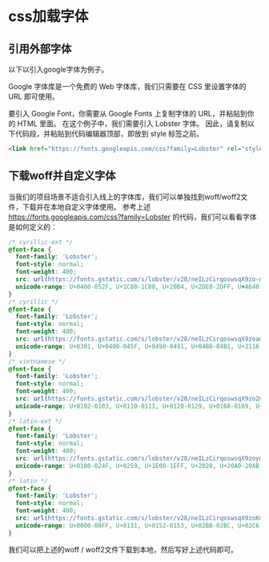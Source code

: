 # css加载字体
## 引用外部字体
以下以引入google字体为例子。

Google 字体库是一个免费的 Web 字体库，我们只需要在 CSS 里设置字体的 URL 即可使用。

要引入 Google Font，你需要从 Google Fonts 上复制字体的 URL，并粘贴到你的 HTML 里面。 在这个例子中，我们需要引入 Lobster 字体。 因此，请复制以下代码段，并粘贴到代码编辑器顶部，即放到 style 标签之前。
```html
<link href="https://fonts.googleapis.com/css?family=Lobster" rel="stylesheet" type="text/css">
```

## 下载woff并自定义字体
当我们的项目场景不适合引入线上的字体库，我们可以单独找到woff/woff2文件，下载并在本地自定义字体使用。
参考上述 https://fonts.googleapis.com/css?family=Lobster 的代码，我们可以看看字体是如何定义的：
```css
/* cyrillic-ext */
@font-face {
  font-family: 'Lobster';
  font-style: normal;
  font-weight: 400;
  src: url(https://fonts.gstatic.com/s/lobster/v28/neILzCirqoswsqX9zo-mM4MwWJXNqA.woff2) format('woff2');
  unicode-range: U+0460-052F, U+1C80-1C88, U+20B4, U+2DE0-2DFF, U+A640-A69F, U+FE2E-FE2F;
}
/* cyrillic */
@font-face {
  font-family: 'Lobster';
  font-style: normal;
  font-weight: 400;
  src: url(https://fonts.gstatic.com/s/lobster/v28/neILzCirqoswsqX9zoamM4MwWJXNqA.woff2) format('woff2');
  unicode-range: U+0301, U+0400-045F, U+0490-0491, U+04B0-04B1, U+2116;
}
/* vietnamese */
@font-face {
  font-family: 'Lobster';
  font-style: normal;
  font-weight: 400;
  src: url(https://fonts.gstatic.com/s/lobster/v28/neILzCirqoswsqX9zo2mM4MwWJXNqA.woff2) format('woff2');
  unicode-range: U+0102-0103, U+0110-0111, U+0128-0129, U+0168-0169, U+01A0-01A1, U+01AF-01B0, U+1EA0-1EF9, U+20AB;
}
/* latin-ext */
@font-face {
  font-family: 'Lobster';
  font-style: normal;
  font-weight: 400;
  src: url(https://fonts.gstatic.com/s/lobster/v28/neILzCirqoswsqX9zoymM4MwWJXNqA.woff2) format('woff2');
  unicode-range: U+0100-024F, U+0259, U+1E00-1EFF, U+2020, U+20A0-20AB, U+20AD-20CF, U+2113, U+2C60-2C7F, U+A720-A7FF;
}
/* latin */
@font-face {
  font-family: 'Lobster';
  font-style: normal;
  font-weight: 400;
  src: url(https://fonts.gstatic.com/s/lobster/v28/neILzCirqoswsqX9zoKmM4MwWJU.woff2) format('woff2');
  unicode-range: U+0000-00FF, U+0131, U+0152-0153, U+02BB-02BC, U+02C6, U+02DA, U+02DC, U+2000-206F, U+2074, U+20AC, U+2122, U+2191, U+2193, U+2212, U+2215, U+FEFF, U+FFFD;
}
```

我们可以把上述的woff / woff2文件下载到本地，然后写好上述代码即可。
